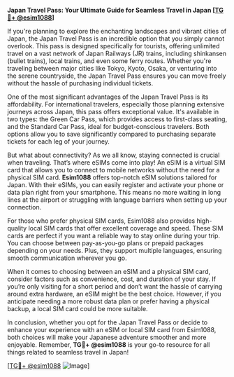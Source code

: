 **Japan Travel Pass: Your Ultimate Guide for Seamless Travel in Japan [[TG💪+ @esim1088](https://t.me/s/esim1088)]**

If you're planning to explore the enchanting landscapes and vibrant cities of Japan, the Japan Travel Pass is an incredible option that you simply cannot overlook. This pass is designed specifically for tourists, offering unlimited travel on a vast network of Japan Railways (JR) trains, including shinkansen (bullet trains), local trains, and even some ferry routes. Whether you're traveling between major cities like Tokyo, Kyoto, Osaka, or venturing into the serene countryside, the Japan Travel Pass ensures you can move freely without the hassle of purchasing individual tickets.

One of the most significant advantages of the Japan Travel Pass is its affordability. For international travelers, especially those planning extensive journeys across Japan, this pass offers exceptional value. It's available in two types: the Green Car Pass, which provides access to first-class seating, and the Standard Car Pass, ideal for budget-conscious travelers. Both options allow you to save significantly compared to purchasing separate tickets for each leg of your journey.

But what about connectivity? As we all know, staying connected is crucial when traveling. That’s where eSIMs come into play! An eSIM is a virtual SIM card that allows you to connect to mobile networks without the need for a physical SIM card. **Esim1088** offers top-notch eSIM solutions tailored for Japan. With their eSIMs, you can easily register and activate your phone or data plan right from your smartphone. This means no more waiting in long lines at the airport or struggling with language barriers when setting up your connection.

For those who prefer physical SIM cards, Esim1088 also provides high-quality local SIM cards that offer excellent coverage and speed. These SIM cards are perfect if you want a reliable way to stay online during your trip. You can choose between pay-as-you-go plans or prepaid packages depending on your needs. Plus, they support multiple languages, ensuring smooth communication wherever you go.

When it comes to choosing between an eSIM and a physical SIM card, consider factors such as convenience, cost, and duration of your stay. If you’re only visiting for a short period and don’t want the hassle of carrying around extra hardware, an eSIM might be the best choice. However, if you anticipate needing a more robust data plan or prefer having a physical backup, a local SIM card could be more suitable.

In conclusion, whether you opt for the Japan Travel Pass or decide to enhance your experience with an eSIM or local SIM card from Esim1088, both choices will make your Japanese adventure smoother and more enjoyable. Remember, **TG💪+ @esim1088** is your go-to resource for all things related to seamless travel in Japan!

[[TG💪+ @esim1088](https://t.me/s/esim1088) ![Image](https://i.postimg.cc/Y0z9fWf4/image.png)]
